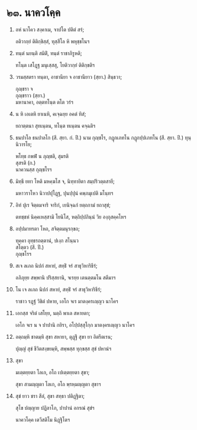 <h1>๒๓. นาควโคฺค</h1>
<ol>
<li>
อหํ  
นาโคว สงฺคาเม, จาปโต ปติตํ สรํ;  
  
อติวากฺยํ ติติกฺขิสฺสํ, ทุสฺสีโล หิ พหุชฺชโนฯ  
</li>
  
<li>
ทนฺตํ  
นยนฺติ สมิติํ, ทนฺตํ ราชาภิรูหติ;  
  
ทโนฺต เสโฎฺฐ มนุเสฺสสุ, โยติวากฺยํ ติติกฺขติฯ  
</li>
  
<li>
วรมสฺสตรา ทนฺตา, อาชานียา จ  
อาชานียาว (สฺยา.)  
สินฺธวา;  
  
กุญฺชรา จ  
กุญฺชราว (สฺยา.)  
มหานาคา, อตฺตทโนฺต ตโต วรํฯ  
</li>
  
<li>
น  
หิ เอเตหิ ยาเนหิ, คเจฺฉยฺย อคตํ ทิสํ;  
  
ยถาตฺตนา สุทเนฺตน, ทโนฺต ทเนฺตน คจฺฉติฯ  
</li>
  
<li>
ธนปาโล  
ธนปาลโก (สี. สฺยา. กํ. ปี.)  
นาม กุญฺชโร, กฎุกเภทโน  
กฎุกปฺปเภทโน (สี. สฺยา. ปี.)  
ทุนฺนิวารโย;  
  
พโทฺธ กพฬํ น ภุญฺชติ, สุมรติ  
สุสรติ (ก.)  
นาควนสฺส กุญฺชโรฯ  
</li>
  
<li>
มิทฺธี  
ยทา โหติ มหคฺฆโส จ, นิทฺทายิตา สมฺปริวตฺตสายี;  
  
มหาวราโหว นิวาปปุโฎฺฐ, ปุนปฺปุนํ คพฺภมุเปติ มโนฺทฯ  
</li>
  
<li>
อิทํ  
ปุเร จิตฺตมจาริ จาริกํ, เยนิจฺฉกํ ยตฺถกามํ ยถาสุขํ;  
  
ตทชฺชหํ นิคฺคเหสฺสามิ โยนิโส, หตฺถิปฺปภินฺนํ วิย องฺกุสคฺคโหฯ  
</li>
  
<li>
อปฺปมาทรตา โหถ, สจิตฺตมนุรกฺขถ;  
  
ทุคฺคา อุทฺธรถตฺตานํ, ปเงฺก สโนฺนว  
สโตฺตว (สี. ปี.)  
กุญฺชโรฯ  
</li>
  
<li>
สเจ ลเภถ นิปกํ สหายํ, สทฺธิํ จรํ สาธุวิหาริธีรํ;  
  
อภิภุยฺย สพฺพานิ ปริสฺสยานิ, จเรยฺย เตนตฺตมโน สตีมาฯ  
</li>
  
<li>
โน  
เจ ลเภถ นิปกํ สหายํ, สทฺธิํ จรํ สาธุวิหาริธีรํ;  
  
ราชาว รฎฺฐํ วิชิตํ ปหาย, เอโก จเร มาตงฺครเญฺญว นาโคฯ  
</li>
  
<li>
เอกสฺส จริตํ เสโยฺย, นตฺถิ พาเล สหายตา;  
  
เอโก จเร น จ ปาปานิ กยิรา, อโปฺปสฺสุโกฺก มาตงฺครเญฺญว นาโคฯ  
</li>
  
<li>
อตฺถมฺหิ  
ชาตมฺหิ สุขา สหายา, ตุฎฺฐี สุขา ยา อิตรีตเรน;  
  
ปุญฺญํ สุขํ ชีวิตสงฺขยมฺหิ, สพฺพสฺส ทุกฺขสฺส สุขํ ปหานํฯ  
</li>
  
<li>
สุขา  
  
มเตฺตยฺยตา โลเก, อโถ เปเตฺตยฺยตา สุขา;  
  
สุขา สามญฺญตา โลเก, อโถ พฺรหฺมญฺญตา สุขาฯ  
</li>
  
<li>
สุขํ ยาว ชรา สีลํ, สุขา สทฺธา ปติฎฺฐิตา;  
  
สุโข ปญฺญาย ปฎิลาโภ, ปาปานํ อกรณํ สุขํฯ  
</li>
  
นาควโคฺค เตวีสติโม นิฎฺฐิโตฯ  
</li>
  
  
  
  
  